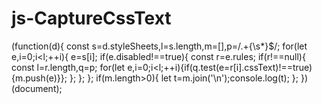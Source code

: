 # js-CaptureCssText

(function(d){
 const s=d.styleSheets,l=s.length,m=[],p=/.+{\s*}$/;
 for(let e,i=0;i<l;++i){
	e=s[i];
	if(e.disabled!==true){
	 const r=e.rules;
	 if(r!==null){
		const l=r.length,q=p;
	  for(let e,i=0;i<l;++i){if(q.test(e=r[i].cssText)!==true){m.push(e)}};
	 };
	};
 };
 if(m.length>0){
	let t=m.join('\n');console.log(t);
 };
})(document);

